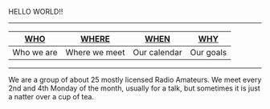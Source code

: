 HELLO WORLD!!
___
[WHO ](who.html) | [WHERE ](where.html) | [WHEN ](when.html) | [WHY ](why.html)
---------------- | ------------------ | ------------------- | ---------------------
Who we are | Where we meet | Our calendar | Our goals
___
We are a group of about 25 mostly licensed Radio Amateurs.
We meet every 2nd and 4th Monday of the month, usually for a talk, but sometimes
it is just a natter over a cup of tea.
